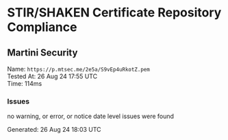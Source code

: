 # STIR/SHAKEN Certificate Repository Compliance

## Martini Security

Name: `https://p.mtsec.me/2e5a/S9vEp4uRkotZ.pem`\
Tested At: 26 Aug 24 17:55 UTC\
Time: 114ms

### Issues

no warning, or error, or notice date level issues were found

Generated: 26 Aug 24 18:03 UTC